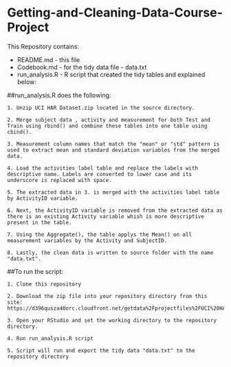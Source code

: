 # Getting-and-Cleaning-Data-Course-Project

This Repository contains:

* README.md - this file
* Codebook.md - for the tidy data file - data.txt
* run_analysis.R - R script that created the tidy tables and explained below:

##run_analysis.R does the following:

	1. Unzip UCI HAR Dataset.zip located in the source directory.
	
	2. Merge subject data , activity and measurement for both Test and Train using rbind() and combine these tables into one table using cbind().
	
	3. Measurement column names that match the "mean" or "std" pattern is used to extract mean and standard deviation variables from the merged data.
	
	4. Load the activities label table and replace the labels with descriptive name. Labels are converted to lower case and its underscore is replaced with space.
	
	5. The extracted data in 3. is merged with the activities label table by ActivityID variable.
	
	6. Next, the ActivityID variable is removed from the extracted data as there is an existing Activity variable whish is more descriptive present in the table.
	
	7. Using the Aggregate(), the table applys the Mean() on all measurement variables by the Activity and SubjectID.
	
	8. Lastly, the clean data is written to source folder with the name "data.txt".
	
##To run the script:

	1. Clone this repository
	
	2. Download the zip file into your repository directory from this site: https://d396qusza40orc.cloudfront.net/getdata%2Fprojectfiles%2FUCI%20HAR%20Dataset.zip
	
	3. Open your RStudio and set the working directory to the repository directory.
	
	4. Run run_analysis.R script
	
	5. Script will run and export the tidy data "data.txt" to the repository directory
		